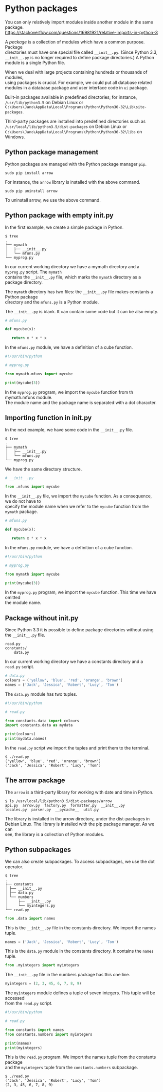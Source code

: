 # Python packages 

You can only relatively import modules inside another module in the same package.  
https://stackoverflow.com/questions/16981921/relative-imports-in-python-3  

A *package* is a collection of modules which have a common purpose. Package  
directories must have one special file called `__init__.py`. (Since Python 3.3,  
`__init__.py` is no longer required to define package directories.) A Python  
module is a single Python file.  

When we deal with large projects containing hundreds or thousands of modules,  
using packages is crucial. For example, we could put all database related  
modules in a database package and user interface code in `ui` package.   

Built-in packages available in predefined directories; for instance,  
`/usr/lib/python3.5` on Debian Linux or  
`C:\Users\Jano\AppData\Local\Programs\Python\Python36-32\Lib\site-packages`.    

Third-party packages are installed into predefined directories such as  
`/usr/local/lib/python3.5/dist-packages` on Debian Linux or  
`C:\Users\Jano\AppData\Local\Programs\Python\Python36-32\libs` on Windows. 

## Python package management

Python packages are managed with the Python package manager `pip`.  

`sudo pip install arrow`  

For instance, the `arrow` library is installed with the above command.  

`sudo pip uninstall arrow`  

To uninstall arrow, we use the above command.

## Python package with empty __init__.py

In the first example, we create a simple package in Python.

```
$ tree
.
├── mymath
│   ├── __init__.py
│   └── mfuns.py
└── myprog.py
```

In our current working directory we have a mymath directory and a `myprog.py` script. The `mymath`  
contains the `__init__.py` file, which marks the `mymath` directory as a package directory.

The `mymath` directory has two files: the `__init__.py` file makes constants a Python package  
directory and the `mfuns.py` is a Python module.

The `__init__.py` is blank. It can contain some code but it can be also empty.  

```python
# mfuns.py

def mycube(x):

   return x * x * x 
```

In the `mfuns.py` module, we have a definition of a cube function.  

```python
#!/usr/bin/python

# myprog.py

from mymath.mfuns import mycube

print(mycube(3))
```

In the `myprog.py` program, we import the `mycube` function from th mymath.mfuns module.  
The module name and the package name is separated with a dot character.  

## Importing function in __init__.py

In the next example, we have some code in the `__init__.py` file.

```
$ tree
.
├── mymath
│   ├── __init__.py
│   └── mfuns.py
└── myprog.py
```

We have the same directory structure.

```python
# __init__.py

from .mfuns import mycube
```

In the `__init__.py` file, we import the `mycube` function. As a consequence, we do not have to  
specify the module name when we refer to the `mycube` function from the `mymath` package.

```python
# mfuns.py

def mycube(x):

   return x * x * x 
```

In the `mfuns.py` module, we have a definition of a cube function.  

```python
#!/usr/bin/python

# myprog.py

from mymath import mycube

print(mycube(3))
```

In the `myprog.py` program, we import the `mycube` function. This time we have omitted  
the module name.

## Package without __init__.py

Since Python 3.3 it is possible to define package directories without using the `__init__.py` file.

```
read.py
constants/
    data.py 
```

In our current working directory we have a constants directory and a `read.py` script.

```python
# data.py
colours = ('yellow', 'blue', 'red', 'orange', 'brown')
names = ('Jack', 'Jessica', 'Robert', 'Lucy', 'Tom')
```

The `data.py` module has two tuples.

```python
#!/usr/bin/python

# read.py

from constants.data import colours
import constants.data as mydata

print(colours)
print(mydata.names)
```

In the `read.py` script we import the tuples and print them to the terminal.

```
$ ./read.py 
('yellow', 'blue', 'red', 'orange', 'brown')
('Jack', 'Jessica', 'Robert', 'Lucy', 'Tom')
```

## The arrow package

The `arrow` is a third-party library for working with date and time in Python.

```
$ ls /usr/local/lib/python3.5/dist-packages/arrow
api.py  arrow.py  factory.py  formatter.py  __init__.py  
locales.py  parser.py  __pycache__  util.py
```

The library is installed in the arrow directory, under the dist-packages in   
Debian Linux. The library is installed with the pip package manager. As we can  
see, the library is a collection of Python modules.

## Python subpackages

We can also create subpackages. To access subpackages, we use the dot operator.

```
$ tree
.
├── constants
│ ├── __init__.py
│ ├── data.py
│ └── numbers
│     ├── __init__.py
│     └── myintegers.py
└── read.py
```

```python
from .data import names
```

This is the `__init__.py` file in the constants directory. We import the names tuple.  

```python
names = ('Jack', 'Jessica', 'Robert', 'Lucy', 'Tom')
```

This is the `data.py` module in the constants directory. It contains the `names` tuple.  

```python
from .myintegers import myintegers
```

The `__init__.py` file in the numbers package has this one line.

```python
myintegers = (2, 3, 45, 6, 7, 8, 9)
```

The `myintegers` module defines a tuple of seven integers. This tuple will be accessed  
from the `read.py` script.
  
```python
#!/usr/bin/python

# read.py

from constants import names
from constants.numbers import myintegers

print(names)
print(myintegers)
```

This is the `read.py` program. We import the names tuple from the constants package  
and the `myintegers` tuple from the `constants.numbers` subpackage.  

```
$ ./read.py 
('Jack', 'Jessica', 'Robert', 'Lucy', 'Tom')
(2, 3, 45, 6, 7, 8, 9)
```

